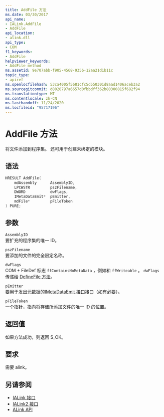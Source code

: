 ```yaml
---
title: AddFile 方法
ms.date: 03/30/2017
api_name:
- IALink.AddFile
- AddFile
api_location:
- alink.dll
api_type:
- COM
f1_keywords:
- AddFile
helpviewer_keywords:
- AddFile method
ms.assetid: 9e707abb-f905-4568-9356-12aa21d1b11c
topic_type:
- apiref
ms.openlocfilehash: 53ca4005f5681cfc5d550301d8aad1406aceb3a2
ms.sourcegitcommit: d8020797a6657d0fbbdff362b80300815f682f94
ms.translationtype: MT
ms.contentlocale: zh-CN
ms.lasthandoff: 11/24/2020
ms.locfileid: "95717196"
---
```

# <a name="addfile-method"></a>AddFile 方法

将文件添加到程序集。 还可用于创建未绑定的模块。  
  
## <a name="syntax"></a>语法  
  
```cpp  
HRESULT AddFile(  
    mdAssembly      AssemblyID,  
    LPCWSTR         pszFilename,  
    DWORD           dwFlags,  
    IMetaDataEmit*  pEmitter,  
    mdFile*         pFileToken  
) PURE;  
```  
  
## <a name="parameters"></a>参数  

 `AssemblyID`  
 要扩充的程序集的唯一 ID。  
  
 `pszFilename`  
 要添加的文件的完全限定名称。  
  
 `dwFlags`  
 COM + FileDef 标志 `ffContainsNoMetaData` ，例如和 `ffWriteable` 。 `dwFlags` 传递给 [DefineFile 方法](../metadata/imetadataassemblyemit-definefile-method.md)。  
  
 `pEmitter`  
 要用于发出元数据的[IMetaDataEmit 接口](../metadata/imetadataemit-interface.md)接口（如有必要）。  
  
 `pFileToken`  
 一个指针，指向将存储所添加文件的唯一 ID 的位置。  
  
## <a name="return-value"></a>返回值  

 如果方法成功，则返回 S_OK。  
  
## <a name="requirements"></a>要求  

 需要 alink。  
  
## <a name="see-also"></a>另请参阅

- [IALink 接口](ialink-interface.md)
- [IALink2 接口](ialink2-interface.md)
- [ALink API](index.md)
